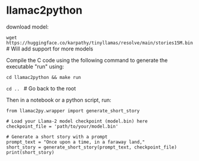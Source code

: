 # llamac2python
download model: 

`wget https://huggingface.co/karpathy/tinyllamas/resolve/main/stories15M.bin` # Will add support for more models

Compile the C code using the following command to generate the executable "run" using:

`cd llamac2python && make run`


`cd .. ` # Go back to the root

Then in a notebook or a python script, run:

```
from llamac2py.wrapper import generate_short_story

# Load your Llama-2 model checkpoint (model.bin) here
checkpoint_file = 'path/to/your/model.bin'

# Generate a short story with a prompt
prompt_text = "Once upon a time, in a faraway land,"
short_story = generate_short_story(prompt_text, checkpoint_file)
print(short_story)
```

